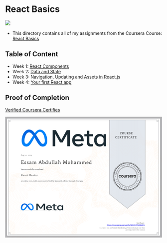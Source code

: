 # React Basics

<img src="../logo.avif">

- This directory contains all of my assignments from the Coursera Course: [React Basics](https://www.coursera.org/learn/react-basics)

## Table of Content

- Week 1: [React Components]()
- Week 2: [Data and State]()
- Week 3: [Navigation, Updating and Assets in React.js]()
- Week 4: [Your first React app]()

## Proof of Completion

<a href="https://www.coursera.org/account/accomplishments/certificate/MQ2CFF5DG2D5"> Verified Coursera Certifies</a>

<img src="./certificate.png" alt="certificate">
